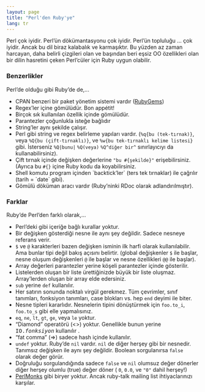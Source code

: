 ```yaml
---
layout: page
title: "Perl'den Ruby'ye"
lang: tr
---
```


Perl çok iyidir. Perl’ün dökümantasyonu çok iyidir. Perl’ün topluluğu …
çok iyidir. Ancak bu dil biraz kalabalık ve karmaşıktır. Bu yüzden az
zaman harcayan, daha belirli çizgileri olan ve başından beri eşsiz OO
özellikleri olan bir dilin hasretini çeken Perl’cüler için Ruby uygun
olabilir.

### Benzerlikler

Perl’de olduğu gibi Ruby’de de,...

* CPAN benzeri bir paket yönetim sistemi vardır ([RubyGems][1])
* Regex’ler içine gömülüdür. Bon appétit!
* Birçok sık kullanılan özellik içinde gömülüdür.
* Parantezler çoğunlukla isteğe bağlıdır
* String’ler aynı şekilde çalışır.
* Perl gibi string ve regex belirleme yapıları vardır. (`%q{bu
  (tek-tırnak)}`, veya `%Q{bu (çift-tırnaklı)}`, ve `%w{bu tek-tırnaklı
  kelime listesi}` gibi. İsterseniz `%Q|bunu|` `%Q(veya)` `%Q^diğer
  bir^` sınırlayıcıyı da kullanabilirsiniz).
* Çift tırnak içinde değişken değerlerine `"bu #{şekilde}"`
  erişebilirsiniz. (Ayrıca bu `#{}` içine Ruby kodu da koyabilirsiniz.
* Shell komutu program içinden \`backtick’ler\` (ters tek tırnaklar) ile
  çağrılır (tarih = \`date\` gibi).
* Gömülü döküman aracı vardır (Ruby’ninki RDoc olarak adlandırılmıştır).

### Farklar

Ruby’de Perl’den farklı olarak,...

* Perl’deki gibi içeriğe bağlı kurallar yoktur.
* Bir değişken gösterdiği nesne ile aynı şey değildir. Sadece nesneye
  referans verir.
* `$` ve `@` karakterleri bazen değişken isminin ilk harfi olarak
  kullanılabilir. Ama bunlar tipi değil bakış açısını belirtir. (global
  değişkenler `$` ile başlar, nesne oluşum değişkenleri `@` ile
  başlar ve nesne özellikleri `@@` ile başlar).
* Array değerleri parantezler yerine köşeli parantezler içinde
  gösterilir.
* Listelerden oluşan bir liste ürettiğinizde büyük bir liste oluşmaz.
  Array’lerden oluşan bir array elde edersiniz.
* `sub` yerine `def` kullanılır.
* Her satırın sonunda noktalı virgül gerekmez. Tüm çevrimler, sınıf
  tanımları, fonksiyon tanımları, case blokları vs. hep `end` deyimi ile
  biter.
* Nesne tipleri kararlıdır. Nesnelerin tipini dönüştürmek için
  `foo.to_i`, `foo.to_s` gibi elle yapmalısınız.
* `eq`, `ne`, `lt`, `gt`, `ge`, veya `le` yoktur.
* “Diamond” operatörü (&lt;&gt;) yoktur. Genellikle bunun yerine
  <tt>IO.*fonksiyon*</tt> kullanılır .
* “fat comma” (=&gt;) sadece hash içinde kullanılır.
* `undef` yoktur. Ruby’de `nil` vardır. `nil` de diğer herşey gibi bir
  nesnedir. Tanımsız değişken ile aynı şey değildir. Boolean
  sorgulanırsa `false` olarak değer görür.
* Doğruluğu sorgulandığında sadece `false` ve `nil` olumsuz değer
  dönerler diğer herşey olumlu (true) değer döner ( `0`, `0.0`, ve `"0"`
  dahil herşey!)
* [PerlMonks][2] gibi biryer yoktur. Ancak ruby-talk mailing list
  ihtiyaclarınızı karşılar.



[1]: http://docs.rubygems.org/
[2]: http://www.perlmonks.org/
